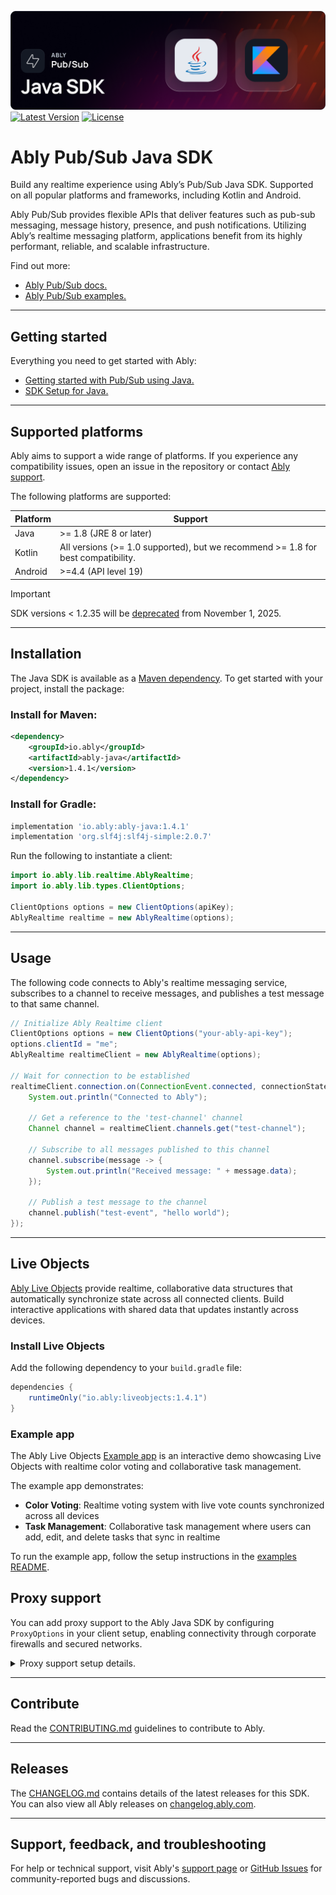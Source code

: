 ![Ably Pub/Sub Java Header](images/javaSDK-github.png)
[![Latest Version](https://img.shields.io/maven-central/v/io.ably/ably-java)](https://central.sonatype.com/artifact/io.ably/ably-java)
[![License](https://badgen.net/github/license/ably/ably-java)](https://github.com/ably/ably-java/blob/main/LICENSE)

# Ably Pub/Sub Java SDK

Build any realtime experience using Ably’s Pub/Sub Java SDK. Supported on all popular platforms and frameworks, including Kotlin and Android.

Ably Pub/Sub provides flexible APIs that deliver features such as pub-sub messaging, message history, presence, and push notifications. Utilizing Ably’s realtime messaging platform, applications benefit from its highly performant, reliable, and scalable infrastructure.

Find out more:

* [Ably Pub/Sub docs.](https://ably.com/docs/basics)
* [Ably Pub/Sub examples.](https://ably.com/examples?product=pubsub)

---

## Getting started

Everything you need to get started with Ably:

* [Getting started with Pub/Sub using Java.](https://ably.com/docs/getting-started/java)
* [SDK Setup for Java.](https://ably.com/docs/getting-started/setup?lang=java)

---

## Supported platforms

Ably aims to support a wide range of platforms. If you experience any compatibility issues, open an issue in the repository or contact [Ably support](https://ably.com/support).

The following platforms are supported:

| Platform | Support |
|----------|---------|
| Java     | >= 1.8 (JRE 8 or later) |
| Kotlin   | All versions (>= 1.0 supported), but we recommend >= 1.8 for best compatibility. |
| Android  | >=4.4 (API level 19) |

> [!IMPORTANT]
> SDK versions < 1.2.35 will be [deprecated](https://ably.com/docs/platform/deprecate/protocol-v1) from November 1, 2025.

---

## Installation

The Java SDK is available as a [Maven dependency](https://mvnrepository.com/artifact/io.ably/ably-java). To get started with your project, install the package:

### Install for Maven:

```xml
<dependency>
    <groupId>io.ably</groupId>
    <artifactId>ably-java</artifactId>
    <version>1.4.1</version>
</dependency>
```

### Install for Gradle:

```gradle
implementation 'io.ably:ably-java:1.4.1'
implementation 'org.slf4j:slf4j-simple:2.0.7'
```

Run the following to instantiate a client:

```java
import io.ably.lib.realtime.AblyRealtime;
import io.ably.lib.types.ClientOptions;

ClientOptions options = new ClientOptions(apiKey);
AblyRealtime realtime = new AblyRealtime(options);
```

---

## Usage

The following code connects to Ably's realtime messaging service, subscribes to a channel to receive messages, and publishes a test message to that same channel.


```java
// Initialize Ably Realtime client
ClientOptions options = new ClientOptions("your-ably-api-key");
options.clientId = "me";
AblyRealtime realtimeClient = new AblyRealtime(options);

// Wait for connection to be established
realtimeClient.connection.on(ConnectionEvent.connected, connectionStateChange -> {
    System.out.println("Connected to Ably");
    
    // Get a reference to the 'test-channel' channel
    Channel channel = realtimeClient.channels.get("test-channel");
    
    // Subscribe to all messages published to this channel
    channel.subscribe(message -> {
        System.out.println("Received message: " + message.data);
    });
    
    // Publish a test message to the channel
    channel.publish("test-event", "hello world");
});
```
---

## Live Objects

[Ably Live Objects](https://ably.com/docs/liveobjects) provide realtime, collaborative data structures that automatically synchronize state across all connected clients. Build interactive applications with shared data that updates instantly across devices.

### Install Live Objects

Add the following dependency to your `build.gradle` file:

```groovy
dependencies {
    runtimeOnly("io.ably:liveobjects:1.4.1")
}
```

### Example app

The Ably Live Objects [Example app](./examples) is an interactive demo showcasing Live Objects with realtime color voting and collaborative task management.

The example app demonstrates:
- **Color Voting**: Realtime voting system with live vote counts synchronized across all devices
- **Task Management**: Collaborative task management where users can add, edit, and delete tasks that sync in realtime

To run the example app, follow the setup instructions in the [examples README](./examples/README.md).

## Proxy support

You can add proxy support to the Ably Java SDK by configuring `ProxyOptions` in your client setup, enabling connectivity through corporate firewalls and secured networks.

<details>
<summary>Proxy support setup details.</summary>

To enable proxy support for both REST and Realtime clients in the Ably SDK, use the OkHttp library to handle HTTP requests and WebSocket connections.

Add the following dependency to your `build.gradle` file:

```groovy
dependencies {
    runtimeOnly("io.ably:network-client-okhttp:1.4.1")
}
```

After adding the OkHttp dependency, enable proxy support by specifying proxy settings in the ClientOptions when initializing your Ably client.

The following example sets up a proxy using the Pub/Sub Java SDK:

```java
import io.ably.lib.realtime.AblyRealtime;
import io.ably.lib.rest.AblyRest;
import io.ably.lib.transport.Defaults;
import io.ably.lib.types.ClientOptions;
import io.ably.lib.types.ProxyOptions;
import io.ably.lib.http.HttpAuth;

public class AblyWithProxy {
    public static void main(String[] args) throws Exception {
        // Configure Ably Client options
        ClientOptions options = new ClientOptions();
        
        // Setup proxy settings
        ProxyOptions proxy = new ProxyOptions();
        proxy.host = "your-proxy-host";  // Replace with your proxy host
        proxy.port = 8080;               // Replace with your proxy port
        
        // Optional: If the proxy requires authentication
        proxy.username = "your-username";  // Replace with proxy username
        proxy.password = "your-password";  // Replace with proxy password
        proxy.prefAuthType = HttpAuth.Type.BASIC;  // Choose your preferred authentication type (e.g., BASIC or DIGEST)

        // Attach the proxy settings to the client options
        options.proxy = proxy;

        // Create an instance of Ably using the configured options
        AblyRest ably = new AblyRest(options);

        // Alternatively, for real-time connections
        AblyRealtime ablyRealtime = new AblyRealtime(options);

        // Use the Ably client as usual
    }
}
```

</details>

---

## Contribute

Read the [CONTRIBUTING.md](./CONTRIBUTING.md) guidelines to contribute to Ably.

---

## Releases

The [CHANGELOG.md](./CHANGELOG.md) contains details of the latest releases for this SDK. You can also view all Ably releases on [changelog.ably.com](https://changelog.ably.com).

---

## Support, feedback, and troubleshooting

For help or technical support, visit Ably's [support page](https://ably.com/support) or [GitHub Issues](https://github.com/ably/ably-java/issues) for community-reported bugs and discussions.
